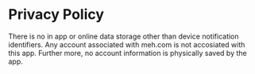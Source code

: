 # Privacy Policy

There is no in app or online data storage other than device notification identifiers. Any account associated with meh.com is not accosiated with this app. Further more, no account information is physically saved by the app.
